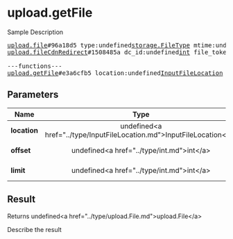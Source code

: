 # upload.getFile

Sample Description

<pre>
<a href="../constructor/upload.file">upload.file</a>#96a18d5 type:undefined<a href="../type/storage.FileType.md">storage.FileType</a> mtime:undefined<a href="../type/int.md">int</a> bytes:undefined<a href="../type/bytes.md">bytes</a> = undefined<a href="../type/upload.File.md">upload.File</a>;
<a href="../constructor/upload.fileCdnRedirect">upload.fileCdnRedirect</a>#1508485a dc_id:undefined<a href="../type/int.md">int</a> file_token:undefined<a href="../type/bytes.md">bytes</a> encryption_key:undefined<a href="../type/bytes.md">bytes</a> encryption_iv:undefined<a href="../type/bytes.md">bytes</a> = undefined<a href="../type/upload.File.md">upload.File</a>;

---functions---
<a href="../method/upload.getFile.md">upload.getFile</a>#e3a6cfb5 location:undefined<a href="../type/InputFileLocation.md">InputFileLocation</a> offset:undefined<a href="../type/int.md">int</a> limit:undefined<a href="../type/int.md">int</a> = undefined<a href="../type/upload.File.md">upload.File</a>;
</pre>

## Parameters

| Name | Type | Description |
|------|:----:|-------------|
| **location** | undefined&lt;a href=&#34;../type/InputFileLocation.md&#34;&gt;InputFileLocation&lt;/a&gt; | Param description |
| **offset** | undefined&lt;a href=&#34;../type/int.md&#34;&gt;int&lt;/a&gt; | Param description |
| **limit** | undefined&lt;a href=&#34;../type/int.md&#34;&gt;int&lt;/a&gt; | Param description |

## Result

Returns undefined&lt;a href=&#34;../type/upload.File.md&#34;&gt;upload.File&lt;/a&gt;

Describe the result

